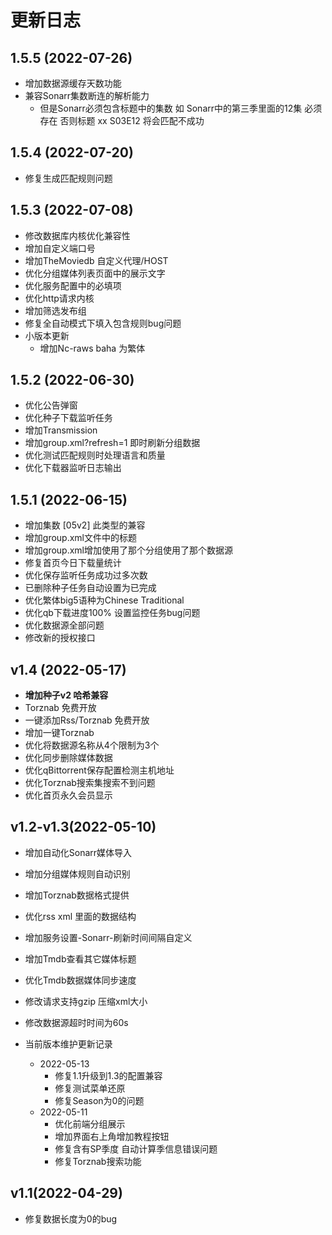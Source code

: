 # 更新日志

## 1.5.5 (2022-07-26)
- 增加数据源缓存天数功能
- 兼容Sonarr集数断连的解析能力
  - 但是Sonarr必须包含标题中的集数 如 Sonarr中的第三季里面的12集 必须存在 否则标题 xx S03E12 将会匹配不成功

## 1.5.4 (2022-07-20)
- 修复生成匹配规则问题


## 1.5.3 (2022-07-08)
- 修改数据库内核优化兼容性
- 增加自定义端口号
- 增加TheMoviedb 自定义代理/HOST
- 优化分组媒体列表页面中的展示文字
- 优化服务配置中的必填项
- 优化http请求内核
- 增加筛选发布组
- 修复全自动模式下填入包含规则bug问题
- 小版本更新
  - 增加Nc-raws baha 为繁体

## 1.5.2 (2022-06-30)
- 优化公告弹窗
- 优化种子下载监听任务
- 增加Transmission
- 增加group.xml?refresh=1 即时刷新分组数据
- 优化测试匹配规则时处理语言和质量
- 优化下载器监听日志输出

## 1.5.1 (2022-06-15)
- 增加集数 [05v2] 此类型的兼容
- 增加group.xml文件中的标题
- 增加group.xml增加使用了那个分组使用了那个数据源
- 修复首页今日下载量统计
- 优化保存监听任务成功过多次数
- 已删除种子任务自动设置为已完成
- 优化繁体big5语种为Chinese Traditional
- 优化qb下载进度100% 设置监控任务bug问题
- 优化数据源全部问题
- 修改新的授权接口

## v1.4 (2022-05-17) 

- **增加种子v2 哈希兼容**
- Torznab 免费开放
- 一键添加Rss/Torznab 免费开放
- 增加一键Torznab
- 优化将数据源名称从4个限制为3个
- 优化同步删除媒体数据
- 优化qBittorrent保存配置检测主机地址
- 优化Torznab搜索集搜索不到问题
- 优化首页永久会员显示


## v1.2-v1.3(2022-05-10)

- 增加自动化Sonarr媒体导入
- 增加分组媒体规则自动识别
- 增加Torznab数据格式提供
- 优化rss xml 里面的数据结构
- 增加服务设置-Sonarr-刷新时间间隔自定义
- 增加Tmdb查看其它媒体标题
- 优化Tmdb数据媒体同步速度
- 修改请求支持gzip 压缩xml大小
- 修改数据源超时时间为60s


- 当前版本维护更新记录
  - 2022-05-13 
    - 修复1.1升级到1.3的配置兼容
    - 修复测试菜单还原
    - 修复Season为0的问题
  - 2022-05-11 
    - 优化前端分组展示
    - 增加界面右上角增加教程按钮
    - 修复含有SP季度 自动计算季信息错误问题
    - 修复Torznab搜索功能

## v1.1(2022-04-29)

- 修复数据长度为0的bug